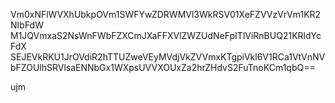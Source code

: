 Vm0xNFlWVXhUbkpOVm1SWFYwZDRWMVl3WkRSV01XeFZVVzVrVm1KR2NIbFdW
M1JQVmxaS2NsWnFWbFZXCmJXaFFXVlZWZUdNeFpITlViRnBUQ21KRldYcFdX
SEJEVkRKU1JrOVdiR2hTTUZweVEyMVdjVkZVVmxKTgpiVkl6V1RCa1VtVnNV
bFZOUlhSRVlsaENNbGx1WXpsUVVXOUxZa2hrZHdvS2FuTnoKCm1qbQ==

ujm